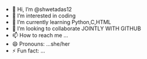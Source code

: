 - 👋 Hi, I’m @shwetadas12
- 👀 I’m interested in coding
- 🌱 I’m currently learning Python,C,HTML
- 💞️ I’m looking to collaborate JOINTLY WITH GITHUB
- 📫 How to reach me ...
- 😄 Pronouns: ...she/her
- ⚡ Fun fact: ...

<!---
shwetadas12/shwetadas12 is a ✨ special ✨ repository because its `README.md` (this file) appears on your GitHub profile.
You can click the Preview link to take a look at your changes.
--->
